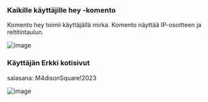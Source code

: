 ### Kaikille käyttäjille hey -komento

Komento hey toimii käyttäjällä mirka. Komento näyttää IP-osoitteen ja reititintaulun. 

![image](https://user-images.githubusercontent.com/82024427/229828867-d964442f-e872-46b3-bebd-9869a29e9473.png)

### Käyttäjän Erkki kotisivut

salasana: M4disonSquare!2023

![image](https://user-images.githubusercontent.com/82024427/229836994-58f94866-c038-4846-b024-48306486708e.png)



